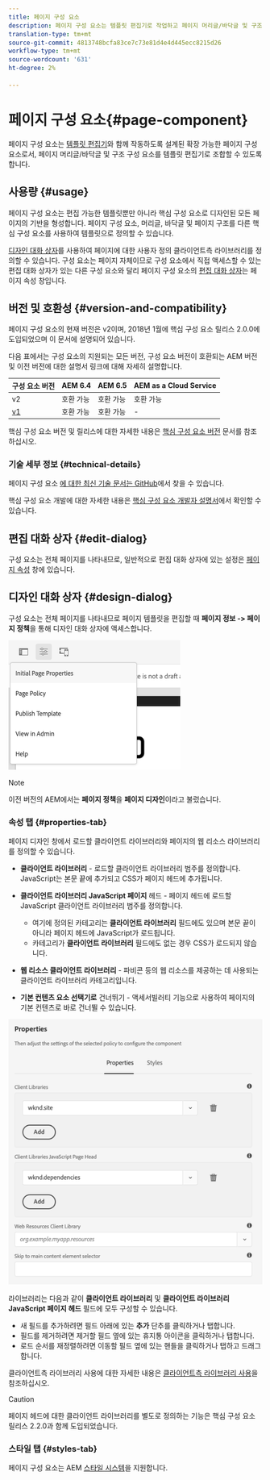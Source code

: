 ```yaml
---
title: 페이지 구성 요소
description: 페이지 구성 요소는 템플릿 편집기로 작업하고 페이지 머리글/바닥글 및 구조 구성 요소를 템플릿 편집기로 조합하도록 설계된 확장 가능한 페이지 구성 요소입니다.
translation-type: tm+mt
source-git-commit: 4813748bcfa83ce7c73e81d4e4d445ecc8215d26
workflow-type: tm+mt
source-wordcount: '631'
ht-degree: 2%

---
```



# 페이지 구성 요소{#page-component}

페이지 구성 요소는 [템플릿 편집기](https://docs.adobe.com/content/help/en/experience-manager-cloud-service/sites/authoring/features/templates.html)와 함께 작동하도록 설계된 확장 가능한 페이지 구성 요소로서, 페이지 머리글/바닥글 및 구조 구성 요소를 템플릿 편집기로 조합할 수 있도록 합니다.

## 사용량 {#usage}

페이지 구성 요소는 편집 가능한 템플릿뿐만 아니라 핵심 구성 요소로 디자인된 모든 페이지의 기반을 형성합니다. 페이지 구성 요소, 머리글, 바닥글 및 페이지 구조를 다른 핵심 구성 요소를 사용하여 템플릿으로 정의할 수 있습니다.

[디자인 대화 상자](#design-dialog)를 사용하여 페이지에 대한 사용자 정의 클라이언트측 라이브러리를 정의할 수 있습니다. 구성 요소는 페이지 자체이므로 구성 요소에서 직접 액세스할 수 있는 편집 대화 상자가 있는 다른 구성 요소와 달리 페이지 구성 요소의 [편집 대화 상자](#edit-dialog)는 페이지 속성 창입니다.

## 버전 및 호환성 {#version-and-compatibility}

페이지 구성 요소의 현재 버전은 v2이며, 2018년 1월에 핵심 구성 요소 릴리스 2.0.0에 도입되었으며 이 문서에 설명되어 있습니다.

다음 표에서는 구성 요소의 지원되는 모든 버전, 구성 요소 버전이 호환되는 AEM 버전 및 이전 버전에 대한 설명서 링크에 대해 자세히 설명합니다.

| 구성 요소 버전 | AEM 6.4 | AEM 6.5 | AEM as a Cloud Service |
|---|---|---|---|
| v2 | 호환 가능 | 호환 가능 | 호환 가능 |
| [v1](v1/page-v1.md) | 호환 가능 | 호환 가능 | - |

핵심 구성 요소 버전 및 릴리스에 대한 자세한 내용은 [핵심 구성 요소 버전](/help/versions.md) 문서를 참조하십시오.

### 기술 세부 정보 {#technical-details}

페이지 구성 요소 [에 대한 최신 기술 문서는 GitHub](https://adobe.com/go/aem_cmp_tech_page_v2)에서 찾을 수 있습니다.

핵심 구성 요소 개발에 대한 자세한 내용은 [핵심 구성 요소 개발자 설명서](/help/developing/overview.md)에서 확인할 수 있습니다.

## 편집 대화 상자 {#edit-dialog}

구성 요소는 전체 페이지를 나타내므로, 일반적으로 편집 대화 상자에 있는 설정은 [페이지 속성](https://docs.adobe.com/content/help/en/experience-manager-cloud-service/sites/authoring/fundamentals/page-properties.html) 창에 있습니다.

## 디자인 대화 상자 {#design-dialog}

구성 요소는 전체 페이지를 나타내므로 페이지 템플릿을 편집할 때 **페이지 정보 -> 페이지 정책**&#x200B;을 통해 디자인 대화 상자에 액세스합니다.

![페이지 정책](/help/assets/page-policy.png)

>[!NOTE]
>
>이전 버전의 AEM에서는 **페이지 정책**&#x200B;을 **페이지 디자인**&#x200B;이라고 불렀습니다.

### 속성 탭 {#properties-tab}

페이지 디자인 창에서 로드할 클라이언트 라이브러리와 페이지의 웹 리소스 라이브러리를 정의할 수 있습니다.

* **클라이언트 라이브러리**  - 로드할 클라이언트 라이브러리 범주를 정의합니다. JavaScript는 본문 끝에 추가되고 CSS가 페이지 헤드에 추가됩니다.
* **클라이언트 라이브러리 JavaScript 페이지**  헤드 - 페이지 헤드에 로드할 JavaScript 클라이언트 라이브러리 범주를 정의합니다.
   * 여기에 정의된 카테고리는 **클라이언트 라이브러리** 필드에도 있으며 본문 끝이 아니라 페이지 헤드에 JavaScript가 로드됩니다.
   * 카테고리가 **클라이언트 라이브러리** 필드에도 없는 경우 CSS가 로드되지 않습니다.

* **웹 리소스 클라이언트 라이브러리**  - 파비콘 등의 웹 리소스를 제공하는 데 사용되는 클라이언트 라이브러리 카테고리입니다.

* **기본 컨텐츠 요소 선택기로**  건너뛰기 - 액세서빌러티 기능으로 사용하여 페이지의 기본 컨텐츠로 바로 건너뛸 수 있습니다.

![페이지 구성 요소 디자인 대화 상자](/help/assets/page-design.png)

라이브러리는 다음과 같이 **클라이언트 라이브러리** 및 **클라이언트 라이브러리 JavaScript 페이지 헤드** 필드에 모두 구성할 수 있습니다.

* 새 필드를 추가하려면 필드 아래에 있는 **추가** 단추를 클릭하거나 탭합니다.
* 필드를 제거하려면 제거할 필드 옆에 있는 휴지통 아이콘을 클릭하거나 탭합니다.
* 로드 순서를 재정렬하려면 이동할 필드 옆에 있는 핸들을 클릭하거나 탭하고 드래그합니다.

클라이언트측 라이브러리 사용에 대한 자세한 내용은 [클라이언트측 라이브러리 사용](https://helpx.adobe.com/experience-manager/6-5/sites/developing/using/clientlibs.html)을 참조하십시오.

>[!CAUTION]
>
>페이지 헤드에 대한 클라이언트 라이브러리를 별도로 정의하는 기능은 핵심 구성 요소 릴리스 2.2.0과 함께 도입되었습니다.

### 스타일 탭 {#styles-tab}

페이지 구성 요소는 AEM [스타일 시스템](/help/get-started/authoring.md#component-styling)을 지원합니다.
